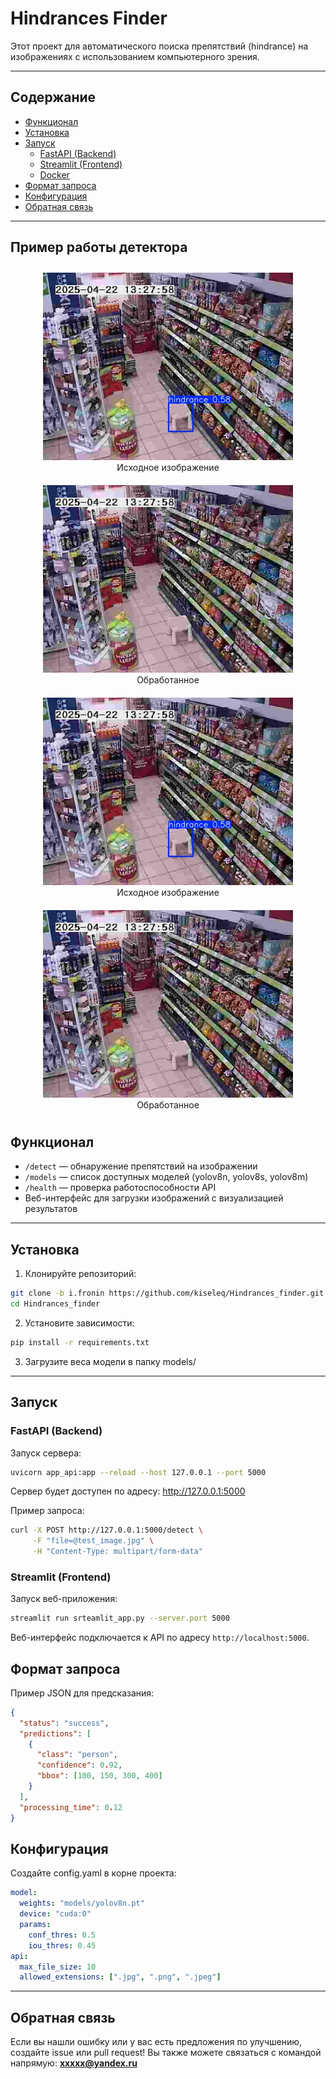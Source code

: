 
# Hindrances Finder

Этот проект для автоматического поиска препятствий (hindrance) на изображениях с использованием компьютерного зрения.

---

## Содержание

- [Функционал](#функционал)
- [Установка](#установка)
- [Запуск](#запуск)
  - [FastAPI (Backend)](#fastapi-backend)
  - [Streamlit (Frontend)](#streamlit-frontend)
  - [Docker](#docker)
- [Формат запроса](#формат-запроса)
- [Конфигурация](#конфигурация)
- [Обратная связь](#обратная-связь)

---

## Пример работы детектора

<!-- ![Описание первого изображения](images/result.jpg)  
![Описание второго изображения](images/test_img.jpg) -->

<!-- <div align="center">
  <img src="images/result.jpg" alt="Исходное изображение" width="400" />
  <img src="images/test_img.jpg" alt="Обработанное" width="400" />
</div> -->
<div align="center">
  <figure style="display:inline-block; margin: 10px;">
    <img src="images/result.jpg" alt="Исходное изображение" width="400" />
    <figcaption>Исходное изображение</figcaption>
  </figure>
  <figure style="display:inline-block; margin: 10px;">
    <img src="images/test_img.jpg" alt="Обработанное" width="400" />
    <figcaption>Обработанное</figcaption>
  </figure>
</div>

<div align="center">
  <figure style="display:inline-block; margin: 10px;">
    <img src="images/result.jpg" alt="Исходное изображение" width="400" />
    <figcaption>Исходное изображение</figcaption>
  </figure>
  <figure style="display:inline-block; margin: 10px;">
    <img src="images/test_img.jpg" alt="Обработанное" width="400" />
    <figcaption>Обработанное</figcaption>
  </figure>
</div>

## Функционал

- `/detect` — обнаружение препятствий на изображении
- `/models` — список доступных моделей (yolov8n, yolov8s, yolov8m)
- `/health` — проверка работоспособности API
- Веб-интерфейс для загрузки изображений с визуализацией результатов

---

## Установка

1. Клонируйте репозиторий:
```bash
git clone -b i.fronin https://github.com/kiseleq/Hindrances_finder.git
cd Hindrances_finder
```

2. Установите зависимости:

```bash
pip install -r requirements.txt
```

3. Загрузите веса модели в папку models/

---

## Запуск

### FastAPI (Backend)

Запуск сервера:
```bash
uvicorn app_api:app --reload --host 127.0.0.1 --port 5000
```

Сервер будет доступен по адресу: http://127.0.0.1:5000

Пример запроса:
```bash
curl -X POST http://127.0.0.1:5000/detect \
     -F "file=@test_image.jpg" \
     -H "Content-Type: multipart/form-data"
```

### Streamlit (Frontend)

Запуск веб-приложения:
```bash
streamlit run srteamlit_app.py --server.port 5000
```

Веб-интерфейс подключается к API по адресу `http://localhost:5000`.


## Формат запроса

Пример JSON для предсказания:
```json
{
  "status": "success",
  "predictions": [
    {
      "class": "person",
      "confidence": 0.92,
      "bbox": [100, 150, 300, 400]
    }
  ],
  "processing_time": 0.12
}
```

## Конфигурация

Создайте config.yaml в корне проекта:

```yaml
model:
  weights: "models/yolov8n.pt"
  device: "cuda:0"
  params:
    conf_thres: 0.5
    iou_thres: 0.45
api:
  max_file_size: 10
  allowed_extensions: [".jpg", ".png", ".jpeg"]
```

---

## Обратная связь

Если вы нашли ошибку или у вас есть предложения по улучшению, создайте issue или pull request!
Вы также можете связаться с командой напрямую: **xxxxx@yandex.ru**